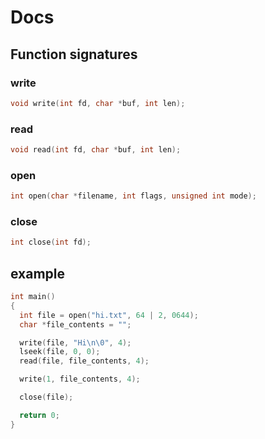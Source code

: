 # Docs

## Function signatures
 
### write
```c
void write(int fd, char *buf, int len);
```
### read
```c
void read(int fd, char *buf, int len);
```
### open
```c
int open(char *filename, int flags, unsigned int mode);
```
### close
```c
int close(int fd);
```
## example
```c
int main()
{
  int file = open("hi.txt", 64 | 2, 0644);
  char *file_contents = "";

  write(file, "Hi\n\0", 4);
  lseek(file, 0, 0);
  read(file, file_contents, 4);

  write(1, file_contents, 4);

  close(file);

  return 0;
}
```
